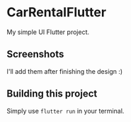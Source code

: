 # CarRentalFlutter

My simple UI Flutter project.

## Screenshots

I'll add them after finishing the design :)

## Building this project

Simply use `flutter run` in your terminal.

